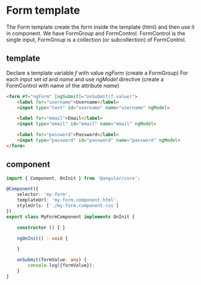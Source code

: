 # Form template

The Form template create the form inside the template (html) and then use it in component. We have FormGroup and FormControl.
FormControl is the single input, FormGroup is a collection (or subcollection) of FormControl.

## template

Declare a template variable *f* with value *ngForm* (create a FormGroup)
For each input set *id* and *name* and use *ngModel* directive (create a FormControl with name of the attribute *name*)

```html
<form #f="ngForm" [ngSubmit]="onSubmit(f.value)">
    <label for="username">Username</label>
    <input type="text" id="username" name="username" ngModel>

    <label for="email">Email</label>
    <input type="email" id="email" name="email" ngModel>

    <label for="password">Password</label>
    <input type="password" id="password" name="password" ngModel>
</form>
```

## component

```typescript
import { Component, OnInit } from '@angular/core';

@Component({
    selector: 'my-form',
    templateUrl: 'my-form.component.html',
    styleUrls: ['./my-form.component.css']
})
export class MyFormComponent implements OnInit {

    constructor () { }

    ngOnInit() : void {

    }

    onSubmit(formValue: any) {
        console.log({formValue});
    }
}
```